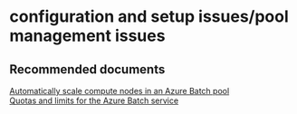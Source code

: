 <properties
	pageTitle="configuration and setup issues/pool management issues"
	description="configuration and setup issues/pool management issues"
	service="microsoft.batch"
	resource="batchaccounts"
	authors="aashu"
	displayOrder=""
	selfHelpType="generic"
	supportTopicIds="32392794"
	resourceTags=""
	productPesIds="15614"
	cloudEnvironments="MoonCake"
/>

# configuration and setup issues/pool management issues

## **Recommended documents**
[Automatically scale compute nodes in an Azure Batch pool](https://docs.azure.cn/batch/batch-automatic-scaling)<br>
[Quotas and limits for the Azure Batch service](https://docs.azure.cn/batch/batch-quota-limit)
